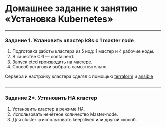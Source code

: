 # Домашнее задание к занятию «Установка Kubernetes»

-----

### Задание 1. Установить кластер k8s с 1 master node

1. Подготовка работы кластера из 5 нод: 1 мастер и 4 рабочие ноды.
2. В качестве CRI — containerd.
3. Запуск etcd производить на мастере.
4. Способ установки выбрать самостоятельно.

Сервера и настройку кластера сделал с помощью [terraform](https://github.com/omega-pasha/install_k8s_klaster/blob/main/terraform/srv_k8s.tf) и [ansible](https://github.com/omega-pasha/install_k8s_klaster/blob/main/ansible/install_microk8s/tasks/main.yml)  

![]()

------
### Задание 2*. Установить HA кластер

1. Установить кластер в режиме HA.
2. Использовать нечётное количество Master-node.
3. Для cluster ip использовать keepalived или другой способ.

